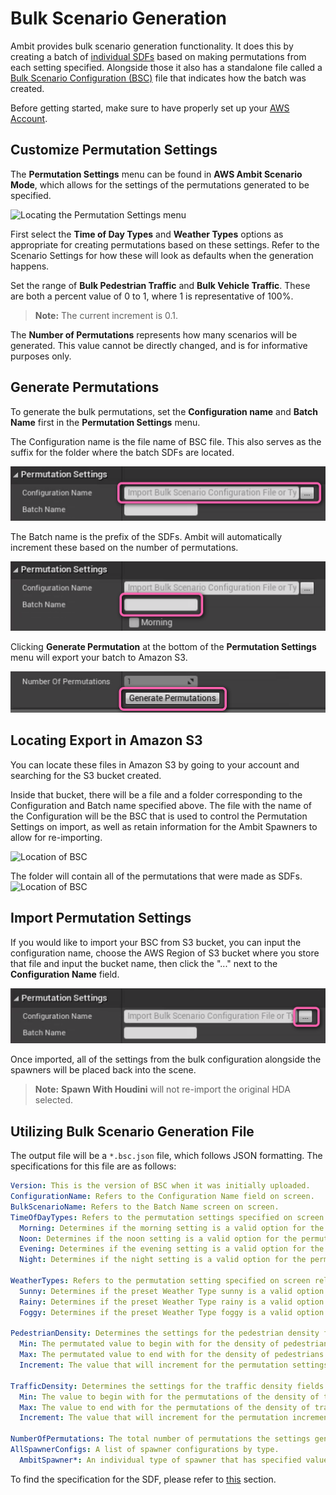 # Bulk Scenario Generation

Ambit provides bulk scenario generation functionality. It does this by creating a batch of [individual SDFs](./individual-scenario-generation/) based on making permutations from each setting specified. Alongside those it also has a standalone file called a [Bulk Scenario Configuration (BSC)](#utilizing-bulk-scenario-generation-file) file that indicates how the batch was created. 

Before getting started, make sure to have properly set up your [AWS Account](/aws-setup#setup).

## Customize Permutation Settings

The **Permutation Settings** menu can be found in **AWS Ambit Scenario Mode**, which allows for the settings of the permutations generated to be specified.

![Locating the Permutation Settings menu](./images/bulk-scenario-generation/PermutationSettingsMenu.png)

First select the **Time of Day Types** and **Weather Types** options as appropriate for creating permutations based on these settings. Refer to the Scenario Settings for how these will look as defaults when the generation happens.

Set the range of **Bulk Pedestrian Traffic** and **Bulk Vehicle Traffic**. These are both a percent value of 0 to 1, where 1 is representative of 100%. 
> **Note:** The current increment is 0.1.

The **Number of Permutations** represents how many scenarios will be generated. This value cannot be directly changed, and is for informative purposes only. 

## Generate Permutations

To generate the bulk permutations, set the **Configuration name** and **Batch Name** first in the **Permutation Settings** menu.

The Configuration name is the file name of BSC file. This also serves as the suffix for the folder where the batch SDFs are located.

![Locating the Configuration Name](./images/bulk-scenario-generation/ConfigurationName.png)

The Batch name is the prefix of the SDFs. Ambit will automatically increment these based on the number of permutations.

![Locating the Batch Name](./images/bulk-scenario-generation/BatchName.png)

Clicking **Generate Permutation** at the bottom of the **Permutation Settings** menu will export your batch to Amazon S3.

![Locating the Generation Button](./images/bulk-scenario-generation/GeneratePermutationButton.png)

## Locating Export in Amazon S3

You can locate these files in Amazon S3 by going to your account and searching for the S3 bucket created.

Inside that bucket, there will be a file and a folder corresponding to the Configuration and Batch name specified above.
The file with the name of the Configuration will be the BSC that is used to control the Permutation Settings on import, as well as retain information for the Ambit Spawners to allow for re-importing.

![Location of BSC](./images/bulk-scenario-generation/LocationBSC.png)

The folder will contain all of the permutations that were made as SDFs. 
![Location of BSC](./images/bulk-scenario-generation/LocationPermutations.png)

## Import Permutation Settings

If you would like to import your BSC from S3 bucket, you can input the configuration name, choose the AWS Region of S3 bucket where you store that file and input the bucket name, then click the "..." next to the **Configuration Name** field.

![Locating the Import](./images/bulk-scenario-generation/Import.png)

Once imported, all of the settings from the bulk configuration alongside the spawners will be placed back into the scene. 
> **Note:** **Spawn With Houdini** will not re-import the original HDA selected.

## Utilizing Bulk Scenario Generation File

The output file will be a `*.bsc.json` file, which follows JSON formatting. The specifications for this file are as follows: 
```yaml
Version: This is the version of BSC when it was initially uploaded. 
ConfigurationName: Refers to the Configuration Name field on screen. 
BulkScenarioName: Refers to the Batch Name screen on screen. 
TimeOfDayTypes: Refers to the permutation settings specified on screen relating to the time of day. For the individual values of these, refer to the Preset Time of Day field in the Scenario Settings. 
  Morning: Determines if the morning setting is a valid option for the permutations.
  Noon: Determines if the noon setting is a valid option for the permutations.
  Evening: Determines if the evening setting is a valid option for the permutations. 
  Night: Determines if the night setting is a valid option for the permutations.

WeatherTypes: Refers to the permutation setting specified on screen relating to the weather. For individual values of these, refer to the Weather Types and Weather Parameter fields in the Scenario Settings.
  Sunny: Determines if the preset Weather Type sunny is a valid option for the permutations.
  Rainy: Determines if the preset Weather Type rainy is a valid option for the permutations.
  Foggy: Determines if the preset Weather Type foggy is a valid option for the permutations.

PedestrianDensity: Determines the settings for the pedestrian density fields. 
  Min: The permutated value to begin with for the density of pedestrians. Represented as a percent [0,1]. 
  Max: The permutated value to end with for the density of pedestrians. Represented as a percent [0,1].
  Increment: The value that will increment for the permutation settings.

TrafficDensity: Determines the settings for the traffic density fields. 
  Min: The value to begin with for the permutations of the density of traffic. Represented as a percent [0,1]. 
  Max: The value to end with for the permutations of the density of traffic. Represented as a percent [0,1].
  Increment: The value that will increment for the permutation increment. 

NumberOfPermutations: The total number of permutations the settings generate. 
AllSpawnerConfigs: A list of spawner configurations by type. 
  AmbitSpawner*: An individual type of spawner that has specified values for it. Each spawner has its own settings.
```

To find the specification for the SDF, please refer to [this](./individual-scenario-generation.md#utilizing-scenario-definition-file) section.
